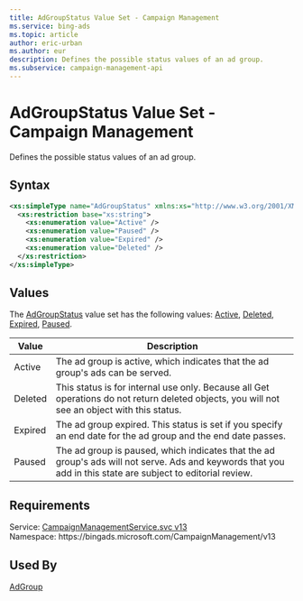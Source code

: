 ```yaml
---
title: AdGroupStatus Value Set - Campaign Management
ms.service: bing-ads
ms.topic: article
author: eric-urban
ms.author: eur
description: Defines the possible status values of an ad group.
ms.subservice: campaign-management-api
---
```

# AdGroupStatus Value Set - Campaign Management
Defines the possible status values of an ad group.

## Syntax
```xml
<xs:simpleType name="AdGroupStatus" xmlns:xs="http://www.w3.org/2001/XMLSchema">
  <xs:restriction base="xs:string">
    <xs:enumeration value="Active" />
    <xs:enumeration value="Paused" />
    <xs:enumeration value="Expired" />
    <xs:enumeration value="Deleted" />
  </xs:restriction>
</xs:simpleType>
```

## <a name="values"></a>Values

The [AdGroupStatus](adgroupstatus.md) value set has the following values: [Active](#active), [Deleted](#deleted), [Expired](#expired), [Paused](#paused).

|Value|Description|
|-----------|---------------|
|<a name="active"></a>Active|The ad group is active, which indicates that the ad group's ads can be served.|
|<a name="deleted"></a>Deleted|This status is for internal use only. Because all Get operations do not return deleted objects, you will not see an object with this status.|
|<a name="expired"></a>Expired|The ad group expired. This status is set if you specify an end date for the ad group and the end date passes.|
|<a name="paused"></a>Paused|The ad group is paused, which indicates that the ad group's ads will not serve. Ads and keywords that you add in this state are subject to editorial review.|

## Requirements
Service: [CampaignManagementService.svc v13](https://campaign.api.bingads.microsoft.com/Api/Advertiser/CampaignManagement/v13/CampaignManagementService.svc)  
Namespace: https\://bingads.microsoft.com/CampaignManagement/v13  

## Used By
[AdGroup](adgroup.md)  
